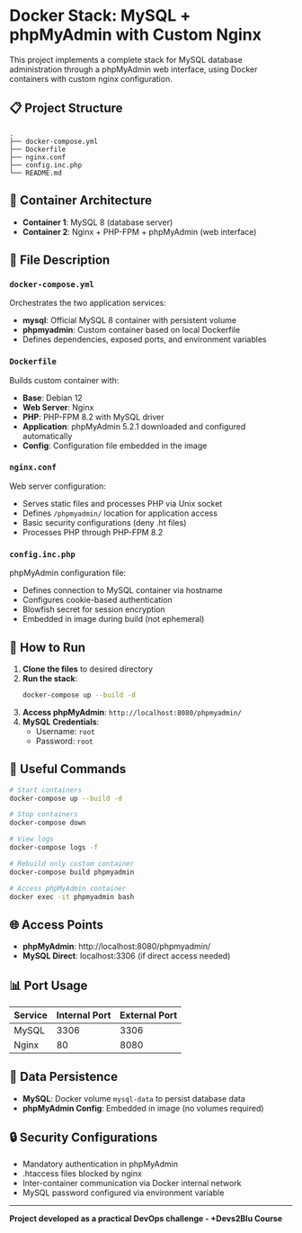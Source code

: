 # Docker Stack: MySQL + phpMyAdmin with Custom Nginx

This project implements a complete stack for MySQL database administration through a phpMyAdmin web interface, using Docker containers with custom nginx configuration.

## 📋 Project Structure

```
.
├── docker-compose.yml
├── Dockerfile  
├── nginx.conf
├── config.inc.php
└── README.md
```

## 🐳 Container Architecture

- **Container 1**: MySQL 8 (database server)
- **Container 2**: Nginx + PHP-FPM + phpMyAdmin (web interface)

## 📁 File Description

### `docker-compose.yml`
Orchestrates the two application services:
- **mysql**: Official MySQL 8 container with persistent volume
- **phpmyadmin**: Custom container based on local Dockerfile
- Defines dependencies, exposed ports, and environment variables

### `Dockerfile`
Builds custom container with:
- **Base**: Debian 12
- **Web Server**: Nginx 
- **PHP**: PHP-FPM 8.2 with MySQL driver
- **Application**: phpMyAdmin 5.2.1 downloaded and configured automatically
- **Config**: Configuration file embedded in the image

### `nginx.conf`
Web server configuration:
- Serves static files and processes PHP via Unix socket
- Defines `/phpmyadmin/` location for application access
- Basic security configurations (deny .ht files)
- Processes PHP through PHP-FPM 8.2

### `config.inc.php`
phpMyAdmin configuration file:
- Defines connection to MySQL container via hostname
- Configures cookie-based authentication
- Blowfish secret for session encryption
- Embedded in image during build (not ephemeral)

## 🚀 How to Run

1. **Clone the files** to desired directory
2. **Run the stack**:
   ```bash
   docker-compose up --build -d
   ```
3. **Access phpMyAdmin**: `http://localhost:8080/phpmyadmin/`
4. **MySQL Credentials**:
   - Username: `root`
   - Password: `root`

## 🔧 Useful Commands

```bash
# Start containers
docker-compose up --build -d

# Stop containers
docker-compose down

# View logs
docker-compose logs -f

# Rebuild only custom container
docker-compose build phpmyadmin

# Access phpMyAdmin container
docker exec -it phpmyadmin bash
```

## 🌐 Access Points

- **phpMyAdmin**: http://localhost:8080/phpmyadmin/
- **MySQL Direct**: localhost:3306 (if direct access needed)

## 📊 Port Usage

| Service | Internal Port | External Port |
|---------|---------------|---------------|
| MySQL | 3306 | 3306 |
| Nginx | 80 | 8080 |

## 💾 Data Persistence

- **MySQL**: Docker volume `mysql-data` to persist database data
- **phpMyAdmin Config**: Embedded in image (no volumes required)

## 🔒 Security Configurations

- Mandatory authentication in phpMyAdmin
- .htaccess files blocked by nginx  
- Inter-container communication via Docker internal network
- MySQL password configured via environment variable

---

**Project developed as a practical DevOps challenge - +Devs2Blu Course**